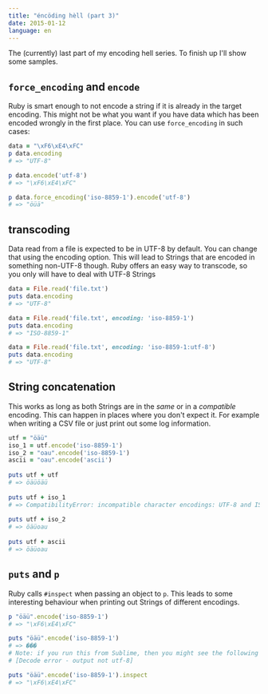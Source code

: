 ```yaml
---
title: "éncöding hèll (part 3)"
date: 2015-01-12
language: en
---
```


The (currently) last part of my encoding hell series. To finish up I'll show some samples.

## `force_encoding` and `encode`

Ruby is smart enough to not encode a string if it is already in the target encoding. This might not be what you want if you have data which has been encoded wrongly in the first place. You can use `force_encoding` in such cases:

```ruby
data = "\xF6\xE4\xFC"
p data.encoding
# => "UTF-8"

p data.encode('utf-8')
# => "\xF6\xE4\xFC"

p data.force_encoding('iso-8859-1').encode('utf-8')
# => "öüä"
```

## transcoding

Data read from a file is expected to be in UTF-8 by default. You can change that using the encoding option. This will lead to Strings that are encoded in something non-UTF-8 though. Ruby offers an easy way to transcode, so you only will have to deal with UTF-8 Strings

```ruby
data = File.read('file.txt')
puts data.encoding
# => "UTF-8"

data = File.read('file.txt', encoding: 'iso-8859-1')
puts data.encoding
# => "ISO-8859-1"

data = File.read('file.txt', encoding: 'iso-8859-1:utf-8')
puts data.encoding
# => "UTF-8"
```

## String concatenation

This works as long as both Strings are in the _same_ or in a _compatible_ encoding. This can happen in places where you don't expect it. For example when writing a CSV file or just print out some log information.

```ruby
utf = "öäü"
iso_1 = utf.encode('iso-8859-1')
iso_2 = "oau".encode('iso-8859-1')
ascii = "oau".encode('ascii')
 
puts utf + utf
# => öäüöäü
 
puts utf + iso_1
# => CompatibilityError: incompatible character encodings: UTF-8 and ISO-8859-1
 
puts utf + iso_2
# => öäüoau
 
puts utf + ascii
# => öäüoau
```

## `puts` and `p`

Ruby calls `#inspect` when passing an object to `p`. This leads to some interesting behaviour when printing out Strings of different encodings.

```ruby
p "öäü".encode('iso-8859-1')
# => "\xF6\xE4\xFC"

puts "öäü".encode('iso-8859-1')
# => ���
# Note: if you run this from Sublime, then you might see the following message:
# [Decode error - output not utf-8]

puts "öäü".encode('iso-8859-1').inspect
# => "\xF6\xE4\xFC"
```
